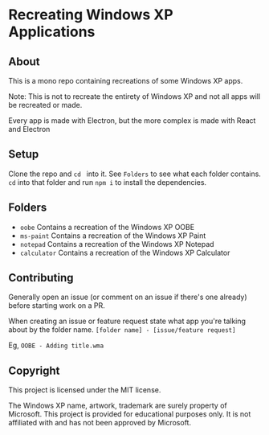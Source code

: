# Recreating Windows XP Applications 

## About
This is a mono repo containing recreations of some Windows XP apps.

Note: This is not to recreate the entirety of Windows XP and not all apps will be recreated or made.

Every app is made with Electron, but the more complex is made with React and Electron

## Setup 
Clone the repo and `cd ` into it. See `Folders` to see what each folder contains. `cd` into that folder and run `npm i` to install the dependencies.

## Folders 
- `oobe` Contains a recreation of the Windows XP OOBE
- `ms-paint` Contains a recreation of the Windows XP Paint
- `notepad` Contains a recreation of the Windows XP Notepad
- `calculator` Contains a recreation of the Windows XP Calculator

## Contributing 
Generally open an issue (or comment on an issue if there's one already) before starting work on a PR.

When creating an issue or feature request state what app you're talking about by the folder name.
`[folder name] - [issue/feature request]`

Eg, `OOBE - Adding title.wma`

## Copyright
This project is licensed under the MIT license.

The Windows XP name, artwork, trademark are surely property of Microsoft. This project is provided for educational purposes only. It is not affiliated with and has not been approved by Microsoft.